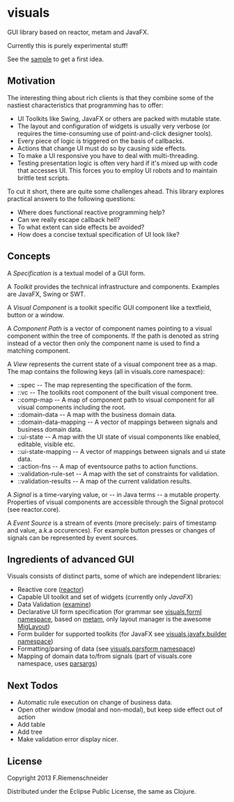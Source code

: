 # visuals

GUI library based on reactor, metam and JavaFX.

Currently this is purely experimental stuff!

See the [sample](javafx/src/visuals/javafx/sample.clj) to get a first idea.


## Motivation

The interesting thing about rich clients is that they combine some of the nastiest
characteristics that programming has to offer:

 - UI Toolkits like Swing, JavaFX or others are packed with mutable state. 
 - The layout and configuration of widgets is usually very verbose (or requires
   the time-consuming use of point-and-click designer tools).
 - Every piece of logic is triggered on the basis of callbacks.
 - Actions that change UI must do so by causing side effects. 
 - To make a UI responsive you have to deal with multi-threading.
 - Testing presentation logic is often very hard if it's mixed up
   with code that accesses UI. This forces you to employ UI robots and to maintain 
   brittle test scripts.

To cut it short, there are quite some challenges ahead. This library explores practical
answers to the following questions:

 - Where does functional reactive programming help?
 - Can we really escape callback hell?
 - To what extent can side effects be avoided?
 - How does a concise textual specification of UI look like?
 

## Concepts

A *Specification* is a textual model of a GUI form.

A *Toolkit* provides the technical infrastructure and components. Examples are JavaFX, Swing or SWT.

A *Visual Component* is a toolkit specific GUI component like a textfield, button or a window.

A *Component Path* is a vector of component names pointing to a visual component within the tree of components. 
If the path is denoted as string instead of a vector then only the component name is used to find
a matching component.

A *View* represents the current state of a visual component tree as a map.
The map contains the following keys (all in visuals.core namespace):

 - ::spec -- The map representing the specification of the form.
 - ::vc -- The toolkits root component of the built visual component tree.
 - ::comp-map -- A map of component path to visual component for all visual components including the root.
 - ::domain-data -- A map with the business domain data.
 - ::domain-data-mapping -- A vector of mappings between signals and business domain data.
 - ::ui-state -- A map with the UI state of visual components like enabled, editable, visible etc.
 - ::ui-state-mapping -- A vector of mappings between signals and ui state data.
 - ::action-fns -- A map of eventsource paths to action functions.
 - ::validation-rule-set -- A map with the set of constraints for validation.
 - ::validation-results -- A map of the current validation results.

A *Signal* is a time-varying value, or -- in Java terms -- a mutable property. Properties of
visual components are accessible through the Signal protocol (see reactor.core).

A *Event Source* is a stream of events (more precisely: pairs of timestamp and value, a.k.a occurences).
For example button presses or changes of signals can be represented by event sources.


## Ingredients of advanced GUI
Visuals consists of distinct parts, some of which are independent libraries:

 - Reactive core ([reactor](https://github.com/friemen/reactor))
 - Capable UI toolkit and set of widgets (currently only *JavaFX*)
 - Data Validation ([examine](https://github.com/friemen/examine))
 - Declarative UI form specification
   (for grammar see [visuals.forml namespace](core/src/visuals/forml.clj), 
   based on [metam](https://github.com/friemen/metam),
   only layout manager is the awesome [MigLayout](http://www.miglayout.com/whitepaper.html))
 - Form builder for supported toolkits 
   (for JavaFX see [visuals.javafx.builder namespace](javafx/src/visuals/javafx/builder.clj))
 - Formatting/parsing of data (see [visuals.parsform namespace](core/src/visuals/parsform.clj))
 - Mapping of domain data to/from signals 
   (part of visuals.core namespace, uses [parsargs](https://github.com/friemen/parsargs))


## Next Todos

 - Automatic rule execution on change of business data.
 - Open other window (modal and non-modal), but keep side effect out of action
 - Add table
 - Add tree
 - Make validation error display nicer.


## License

Copyright 2013 F.Riemenschneider

Distributed under the Eclipse Public License, the same as Clojure.
